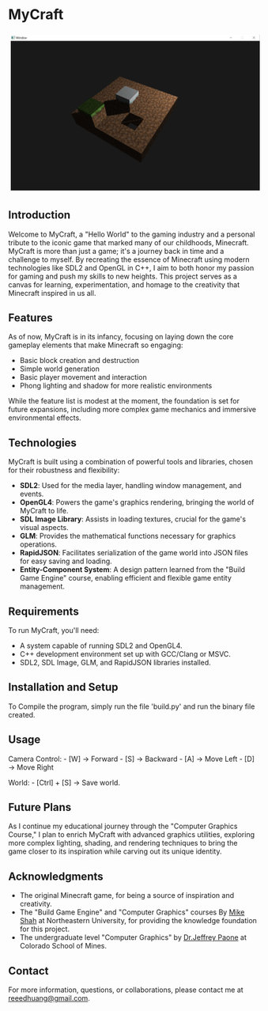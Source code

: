 # MyCraft

<p align="center">
  <img src="./media/example.jpg" alt="Alt text" title="Game Image" style="padding: 5px;"/>
</p>

## Introduction
Welcome to MyCraft, a "Hello World" to the gaming industry and a personal tribute to the iconic game that marked many of our childhoods, Minecraft. MyCraft is more than just a game; it's a journey back in time and a challenge to myself. By recreating the essence of Minecraft using modern technologies like SDL2 and OpenGL in C++, I aim to both honor my passion for gaming and push my skills to new heights. This project serves as a canvas for learning, experimentation, and homage to the creativity that Minecraft inspired in us all.

## Features
As of now, MyCraft is in its infancy, focusing on laying down the core gameplay elements that make Minecraft so engaging:
- Basic block creation and destruction
- Simple world generation
- Basic player movement and interaction
- Phong lighting and shadow for more realistic environments

While the feature list is modest at the moment, the foundation is set for future expansions, including more complex game mechanics and immersive environmental effects.

## Technologies
MyCraft is built using a combination of powerful tools and libraries, chosen for their robustness and flexibility:
- **SDL2**: Used for the media layer, handling window management, and events.
- **OpenGL4**: Powers the game's graphics rendering, bringing the world of MyCraft to life.
- **SDL Image Library**: Assists in loading textures, crucial for the game's visual aspects.
- **GLM**: Provides the mathematical functions necessary for graphics operations.
- **RapidJSON**: Facilitates serialization of the game world into JSON files for easy saving and loading.
- **Entity-Component System**: A design pattern learned from the "Build Game Engine" course, enabling efficient and flexible game entity management.

## Requirements
To run MyCraft, you'll need:
- A system capable of running SDL2 and OpenGL4.
- C++ development environment set up with GCC/Clang or MSVC.
- SDL2, SDL Image, GLM, and RapidJSON libraries installed.

## Installation and Setup
To Compile the program, simply run the file 'build.py' and run the binary file created.

## Usage
Camera Control:
    - [W] -> Forward
    - [S] -> Backward
    - [A] -> Move Left
    - [D] -> Move Right

World:
    - [Ctrl] + [S] -> Save world. 

## Future Plans
As I continue my educational journey through the "Computer Graphics Course," I plan to enrich MyCraft with advanced graphics utilities, exploring more complex lighting, shading, and rendering techniques to bring the game closer to its inspiration while carving out its unique identity.


## Acknowledgments
- The original Minecraft game, for being a source of inspiration and creativity.
- The "Build Game Engine" and "Computer Graphics" courses By [Mike Shah](https://mshah.io/) at Northeastern University, for providing the knowledge foundation for this project.
- The undergraduate level "Computer Graphics" by [Dr.Jeffrey Paone](https://inside.mines.edu/~jpaone/) at Colorado School of Mines. 

## Contact
For more information, questions, or collaborations, please contact me at reeedhuang@gmail.com.